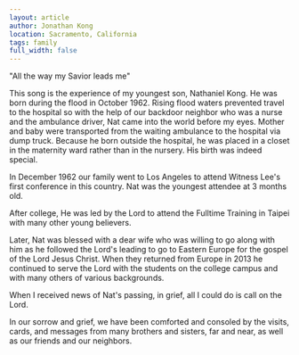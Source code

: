 ```yaml
---
layout: article
author: Jonathan Kong
location: Sacramento, California
tags: family
full_width: false
---
```

"All the way my Savior leads me"

This song is the experience of my youngest son, Nathaniel Kong. He was born during the flood in October 1962. Rising flood waters prevented travel to the hospital so with the help of our backdoor neighbor who was a nurse and the ambulance driver, Nat came into the world before my eyes. Mother and baby were transported from the waiting ambulance to the hospital via dump truck. Because he born outside the hospital, he was placed in a closet in the maternity ward rather than in the nursery. His birth was indeed special.

In December 1962 our family went to Los Angeles to attend Witness Lee's first conference in this country. Nat was the youngest attendee at 3 months old. 

After college, He was led by the Lord to attend the Fulltime Training in Taipei with many other young believers. 

Later, Nat was blessed with a dear wife who was willing to go along with him as he followed the Lord's leading to go to Eastern Europe for the gospel of the Lord Jesus Christ. When they returned from Europe in 2013 he continued to serve the Lord with the students on the college campus and with many others of various backgrounds.

When I received news of Nat's passing, in grief, all I could do is call on the Lord.

In our sorrow and grief, we have been comforted and consoled by the visits, cards, and messages from many brothers and sisters, far and near, as well as our friends and our neighbors.
